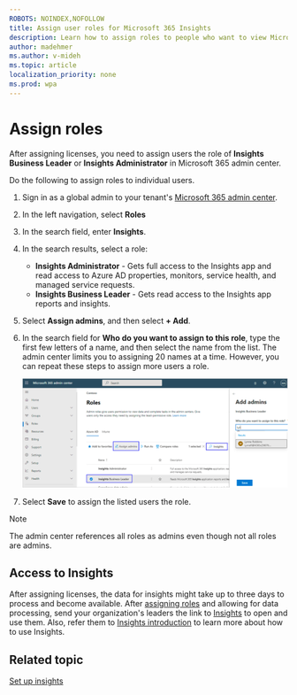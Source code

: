 ```yaml
---
ROBOTS: NOINDEX,NOFOLLOW
title: Assign user roles for Microsoft 365 Insights
description: Learn how to assign roles to people who want to view Microsoft 365 Insights (synonymous with Workplace Analytics insights in Microsoft 365)
author: madehmer
ms.author: v-mideh
ms.topic: article
localization_priority: none 
ms.prod: wpa
---
```


# Assign roles

After assigning licenses, you need to assign users the role of **Insights Business Leader** or **Insights Administrator** in Microsoft 365 admin center.

Do the following to assign roles to individual users.

1. Sign in as a global admin to your tenant's [Microsoft 365 admin center](https://admin.microsoft.com/adminportal).
2. In the left navigation, select **Roles** 
3. In the search field, enter **Insights**.
4. In the search results, select a role:

   * **Insights Administrator** - Gets full access to the Insights app and read access to Azure AD properties, monitors, service health, and managed service requests.
   * **Insights Business Leader** - Gets read access to the Insights app reports and insights.

5. Select **Assign admins**, and then select **+ Add**. 
6. In the search field for **Who do you want to assign to this role**, type the first few letters of a name, and then select the name from the list. The admin center limits you to assigning 20 names at a time. However, you can repeat these steps to assign more users a role.

    ![Assign the selected role](./images/assign-role.png)

7. Select **Save** to assign the listed users the role.

>[!Note]
>The admin center references all roles as admins even though not all roles are admins.
<!--NOT CURRENTLY AVAILABLE 2/26/21
## Assign roles to groups

You can also assign the role to one or more groups, which means that you are assigning the access permissions associated with that role to the group. Any users who are assigned to that group automatically receive the same permissions that are assigned to that role.

>[!Note]
>The groups to which you can assign Insight app roles are Azure AD security groups. For more information about working with this kind of group, see [Manage app and resource access using Azure Active Directory groups](https://docs.microsoft.com/azure/active-directory/fundamentals/active-directory-manage-groups).

To assign users and roles to an Insights app group, the steps are similar to those for assigning users, as previously described in **Steps 9-12** in [Assign roles to users](#assign-roles-to-users) where in **Step 9**, instead of selecting a name, select a group, and then assign a role to that group.

![Select group](./images/select-group-b.png)

If you have not yet created an Insights app group in Azure AD, and want to do so, see [Create a group and add members in Azure Active Directory](https://docs.microsoft.com/azure/active-directory/fundamentals/active-directory-groups-create-azure-portal).
-->
## Access to Insights

After assigning licenses, the data for insights might take up to three days to process and become available. After [assigning roles](assign-roles.md) and allowing for data processing, send your organization's leaders the link to [Insights](https://productivityinsights.office.com) to open and use them. Also, refer them to [Insights introduction](./intro.md) to learn more about how to use Insights.

## Related topic

[Set up insights](setup.md)
